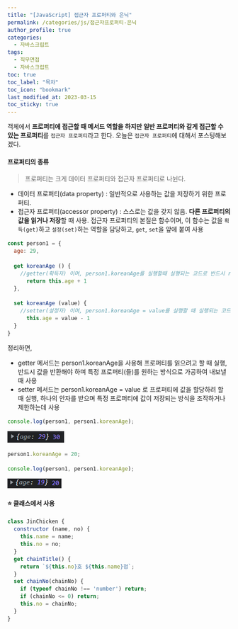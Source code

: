 ```yaml
---
title: "[JavaScript] 접근자 프로퍼티와 은닉"
permalink: /categories/js/접근자프로퍼티-은닉
author_profile: true
categories:
  - 자바스크립트
tags:
  - 직무면접
  - 자바스크립트
toc: true
toc_label: "목차"
toc_icon: "bookmark"
last_modified_at: 2023-03-15
toc_sticky: true
---
```


 객체에서 **프로퍼티에 접근할 때 메서드 역할을 하지만 일반 프로퍼티와 같게 접근할 수 있는 프로퍼티**를 `접근자 프로퍼티`라고 한다. 오늘은 `접근자 프로퍼티`에 대해서 포스팅해보겠다. 

#### 프로퍼티의 종류

> 프로퍼티는 크게 데이터 프로퍼티와 접근자 프로퍼티로 나뉜다.

- 데이터 프로퍼티(data property) : 일반적으로 사용하는 값을 저장하기 위한 프로퍼티. 
- 접근자 프로퍼티(accessor property) : 스스로는 값을 갖지 않음. **다른 프로퍼티의 값을 읽거나 저장**할 때 사용. 접근자 프로퍼티의 본질은 함수이며, 이 함수는 값을 `획득(get)`하고 `설정(set)`하는 역할을 담당하고, `get`, `set`을 앞에 붙여 사용

```js
const person1 = {
  age: 29,

  get koreanAge () {
    //getter(획득자) 이며, person1.koreanAge를 실행할때 실행되는 코드로 반드시 return 값이 존재
      return this.age + 1
  },

  set koreanAge (value) {
    //setter(설정자) 이며, person1.koreanAge = value를 실행할 때 실행되는 코드
      this.age = value - 1
  }
}
```

정리하면,

- getter 메서드는 person1.koreanAge을 사용해 프로퍼티를 읽으려고 할 때 실행, 반드시 값을 반환해야 하며 특정 프로퍼티(들)를 원하는 방식으로 가공하여 내보낼 때 사용
- setter 메서드는 person1.koreanAge = value 로 프로퍼티에 값을 할당하려 할 때 실행, 하나의 안자를 받으며 특정 프로퍼티에 값이 저장되는 방식을 조작하거나 제한하는데 사용

```js
console.log(person1, person1.koreanAge);
```

![image-20230319154202712](../../assets/images/image-20230319154202712.png)

```js
person1.koreanAge = 20;

console.log(person1, person1.koreanAge);
```

![image-20230319154236352](../../assets/images/image-20230319154236352.png)

#### ⭐️ 클래스에서 사용

```javascript
class JinChicken {
  constructor (name, no) {
    this.name = name;
    this.no = no;
  }
  get chainTitle() {
    return `${this.no}호 ${this.name}점`;
  }
  set chainNo(chainNo) {
    if (typeof chainNo !== 'number') return;
    if (chainNo <= 0) return;
    this.no = chainNo;
  }
}
```


